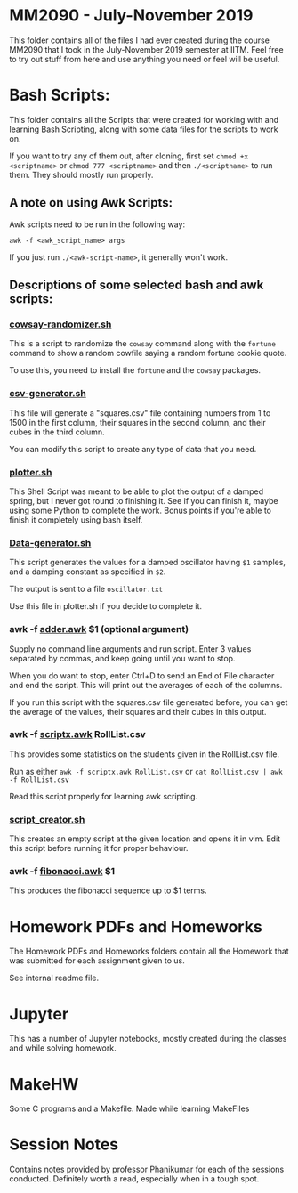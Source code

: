 # MM2090 - July-November 2019
This folder contains all of the files I had ever created during the course MM2090 that I took in the July-November 2019 semester at IITM. Feel free to try out stuff from here and use anything you need or feel will be useful.

# Bash Scripts:

This folder contains all the Scripts that were created for working with and learning Bash Scripting, along with some data files for the scripts to work on.

If you want to try any of them out, after cloning, first set `chmod +x <scriptname>` or `chmod 777 <scriptname>` and then `./<scriptname>` to run them. They should mostly run properly.

## A note on using Awk Scripts:

Awk scripts need to be run in the following way:

`awk -f <awk_script_name> args`

If you just run `./<awk-script-name>`, it generally won't work.

## Descriptions of some selected bash and awk scripts:

### [cowsay-randomizer.sh](Bash%20Scripts/cowsay-randomizer.sh)

This is a script to randomize the `cowsay` command along with the `fortune` command to show a random cowfile saying a random fortune cookie quote.

To use this, you need to install the `fortune` and the `cowsay` packages.

### [csv-generator.sh](Bash%20Scripts/csv-generator.sh)

This file will generate a "squares.csv" file containing numbers from 1 to 1500 in the first column, their squares in the second column, and their cubes in the third column.

You can modify this script to create any type of data that you need.

### [plotter.sh](Bash%20Scripts/plotter.sh)

This Shell Script was meant to be able to plot the output of a damped spring, but I never got round to finishing it. See if you can finish it, maybe using some Python to complete the work. Bonus points if you're able to finish it completely using bash itself.

### [Data-generator.sh](Bash%20Scripts/Data-generator.sh)

This script generates the values for a damped oscillator having `$1` samples, and a damping constant as specified in `$2`.

The output is sent to a file `oscillator.txt`

Use this file in plotter.sh if you decide to complete it. 

### awk -f [adder.awk](Bash%20Scripts/adder.awk) $1 (optional argument)

Supply no command line arguments and run script.
Enter 3 values separated by commas, and keep going until you want to stop.

When you do want to stop, enter Ctrl+D to send an End of File character and end the script.
This will print out the averages of each of the columns.

If you run this script with the squares.csv file generated before, you can get the average of the values, their squares and their cubes in this output.

### awk -f [scriptx.awk](Bash%20Scripts/scriptx.awk) RollList.csv

This provides some statistics on the students given in the RollList.csv file.

Run as either `awk -f scriptx.awk RollList.csv` or `cat RollList.csv | awk -f RollList.csv`

Read this script properly for learning awk scripting.

### [script\_creator.sh](Bash%20Scripts/script_creator.sh) <scriptname>

This creates an empty script at the given location and opens it in vim. Edit this script before running it for proper behaviour.

### awk -f [fibonacci.awk](Bash%20Scripts/fibonacci.awk) $1

This produces the fibonacci sequence up to $1 terms.

# Homework PDFs and Homeworks

The Homework PDFs and Homeworks folders contain all the Homework that was submitted for each assignment given to us.

See internal readme file.

# Jupyter

This has a number of Jupyter notebooks, mostly created during the classes and while solving homework.



# MakeHW

Some C programs and a Makefile. Made while learning MakeFiles

# Session Notes

Contains notes provided by professor Phanikumar for each of the sessions conducted.
Definitely worth a read, especially when in a tough spot.
